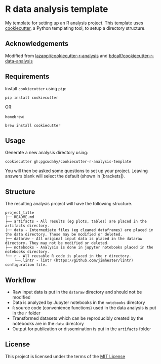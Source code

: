 R data analysis template
========================

My template for setting up an R analysis project. This template uses
[cookiecutter](https://github.com/audreyr/cookiecutter), a Python templating
tool, to setup a directory structure.

Acknowledgements
----------------
Modified from [lazappi/cookiecutter-r-analysis](https://github.com/lazappi/cookiecutter-r-analysis) and [bdcalf/cookiecutter-r-data-analysis](https://github.com/bdcaf/cookiecutter-r-data-analysis)

Requirements
------------

Install `cookiecutter` using `pip`:

```
pip install cookiecutter
```

OR

`homebrew`:

```
brew install cookiecutter
```

Usage
-----

Generate a new analysis directory using:

```
cookiecutter gh:pgcudahy/cookiecutter-r-analysis-template
```

You will then be asked some questions to set up your project. Leaving answers
blank will select the default (shown in [brackets]).

Structure
----------

The resulting analysis project will have the following structure.

```
project_title
├── README.md
├── artifacts - All results (eg plots, tables) are placed in the artifacts directory.
├── data - Intermediate files (eg cleaned dataframes) are placed in the data directory. These may be modified or deleted.
├── dataraw - All original input data is placed in the dataraw directory. They may not be modified or deleted. 
├── notebooks - Analysis is done in jupyter notebooks placed in the notebooks directory.
└── r - All reusable R code is placed in the r directory.
    └──.lintr - lintr (https://github.com/jimhester/lintr) configuration file.
```

Workflow
----------

 + Raw input data is put in the `dataraw` directory and should not be modified
 + Data is analyzed by Jupyter notebooks in the `notebooks` directory
 + `R` source code (convenience functions) used in the data analysis is put in the `r` folder
 + Transformed datasets which can be reproducibly created by the notebooks are in the `data` directory
 + Output for publication or dissemination is put in the `artifacts` folder

License
-------

This project is licensed under the terms of the [MIT License](/LICENSE)
